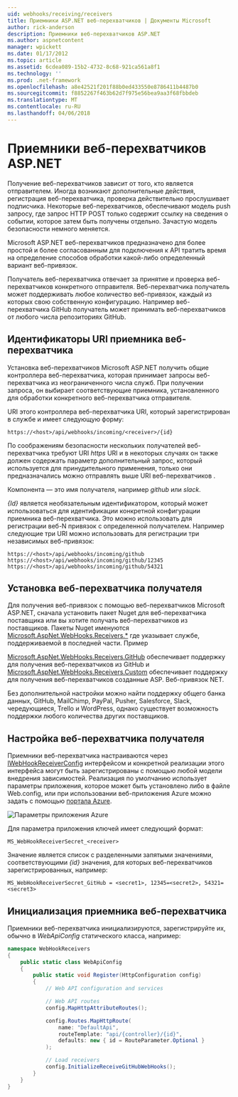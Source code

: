 ```yaml
---
uid: webhooks/receiving/receivers
title: Приемники ASP.NET веб-перехватчиков | Документы Microsoft
author: rick-anderson
description: Приемники веб-перехватчиков ASP.NET
ms.author: aspnetcontent
manager: wpickett
ms.date: 01/17/2012
ms.topic: article
ms.assetid: 6cdea089-15b2-4732-8c68-921ca561a8f1
ms.technology: ''
ms.prod: .net-framework
ms.openlocfilehash: a8e42521f201f88b0ed433550e8786411b4487b0
ms.sourcegitcommit: f8852267f463b62d7f975e56bea9aa3f68fbbdeb
ms.translationtype: MT
ms.contentlocale: ru-RU
ms.lasthandoff: 04/06/2018
---
```

# <a name="aspnet-webhooks-receivers"></a>Приемники веб-перехватчиков ASP.NET

Получение веб-перехватчиков зависит от того, кто является отправителем. Иногда возникают дополнительные действия, регистрация веб-перехватчика, проверка действительно прослушивает подписчика. Некоторые веб-перехватчиков, обеспечивают модель push запросу, где запрос HTTP POST только содержит ссылку на сведения о событии, которое затем быть получены отдельно. Зачастую модель безопасности немного меняется.

Microsoft ASP.NET веб-перехватчиков предназначено для более простой и более согласованным для подключения к API тратить время на определение способов обработки какой-либо определенный вариант веб-привязок.

Получатель веб-перехватчика отвечает за принятие и проверка веб-перехватчиков конкретного отправителя. Веб-перехватчика получатель может поддерживать любое количество веб-привязок, каждый из которых свою собственную конфигурацию. Например веб-перехватчика GitHub получатель может принимать веб-перехватчиков от любого числа репозиториях GitHub.

## <a name="webhook-receiver-uris"></a>Идентификаторы URI приемника веб-перехватчика

Установка веб-перехватчиков Microsoft ASP.NET получить общие контроллера веб-перехватчика, которая принимает запросы веб-перехватчика из неограниченного числа служб. При получении запроса, он выбирает соответствующие приемника, установленного для обработки конкретного веб-перехватчика отправителя.

URI этого контроллера веб-перехватчика URI, который зарегистрирован в службе и имеет следующую форму:

```
https://<host>/api/webhooks/incoming/<receiver>/{id}
```

По соображениям безопасности нескольких получателей веб-перехватчика требуют URI *https* URI и в некоторых случаях он также должен содержать параметр дополнительный запрос, который используется для принудительного применения, только они предназначались можно отправлять выше URI веб-перехватчиков .

<em> <receiver> </em> Компонента — это имя получателя, например <em>github</em> или <em>slack</em>.

*{Id}* является необязательным идентификатором, который может использоваться для идентификации конкретной конфигурации приемника веб-перехватчика. Это можно использовать для регистрации веб-N привязок с определенной получателем. Например следующие три URI можно использовать для регистрации три независимых веб-привязок:

```
https://<host>/api/webhooks/incoming/github
https://<host>/api/webhooks/incoming/github/12345
https://<host>/api/webhooks/incoming/github/54321
```

## <a name="installing-a-webhook-receiver"></a>Установка веб-перехватчика получателя

Для получения веб-привязок с помощью веб-перехватчиков Microsoft ASP.NET, сначала установить пакет Nuget для веб-перехватчика поставщика или вы хотите получать веб-перехватчиков из поставщиков. Пакеты Nuget именуются [Microsoft.AspNet.WebHooks.Receivers.*](https://www.nuget.org/packages?q=Microsoft.AspNet.WebHooks.Receivers) где указывает службе, поддерживаемой в последней части. Пример

[Microsoft.AspNet.WebHooks.Receivers.GitHub](https://www.nuget.org/packages?q=Microsoft.AspNet.WebHooks.Receivers.GitHub) обеспечивает поддержку для получения веб-перехватчиков из GitHub и [Microsoft.AspNet.WebHooks.Receivers.Custom](https://www.nuget.org/packages?q=Microsoft.AspNet.WebHooks.Receivers.Custom) обеспечивает поддержку для получения веб-перехватчиков созданные ASP. Веб-привязок NET.

Без дополнительной настройки можно найти поддержку общего банка данных, GitHub, MailChimp, PayPal, Pusher, Salesforce, Slack, чередующиеся, Trello и WordPress, однако существует возможность поддержки любого количества других поставщиков.

## <a name="configuring-a-webhook-receiver"></a>Настройка веб-перехватчика получателя

Приемники веб-перехватчика настраиваются через [IWebHookReceiverConfig](https://github.com/aspnet/WebHooks/blob/master/src/Microsoft.AspNet.WebHooks.Receivers/WebHooks/IWebHookReceiverConfig.cs) интерфейсом и конкретной реализации этого интерфейса могут быть зарегистрированы с помощью любой модели внедрения зависимостей. Реализация по умолчанию использует параметры приложения, которое может быть установлено либо в файле Web.config, или при использовании веб-приложения Azure можно задать с помощью [портала Azure](https://portal.azure.com/).

![Параметры приложения Azure](_static/AzureAppSettings.png)

Для параметра приложения ключей имеет следующий формат:

```
MS_WebHookReceiverSecret_<receiver>
```

Значение является список с разделенными запятыми значениями, соответствующими *{id}* значения, для которых веб-перехватчиков зарегистрированных, например:

```
MS_WebHookReceiverSecret_GitHub = <secret1>, 12345=<secret2>, 54321=<secret3>
```

## <a name="initializing-a-webhook-receiver"></a>Инициализация приемника веб-перехватчика

Приемники веб-перехватчика инициализируются, зарегистрируйте их, обычно в *WebApiConfig* статического класса, например:

```csharp
namespace WebHookReceivers
{
    public static class WebApiConfig
    {
        public static void Register(HttpConfiguration config)
        {
            // Web API configuration and services

            // Web API routes
            config.MapHttpAttributeRoutes();

            config.Routes.MapHttpRoute(
                name: "DefaultApi",
                routeTemplate: "api/{controller}/{id}",
                defaults: new { id = RouteParameter.Optional }
            );

            // Load receivers
            config.InitializeReceiveGitHubWebHooks();
        }
    }
}
```

